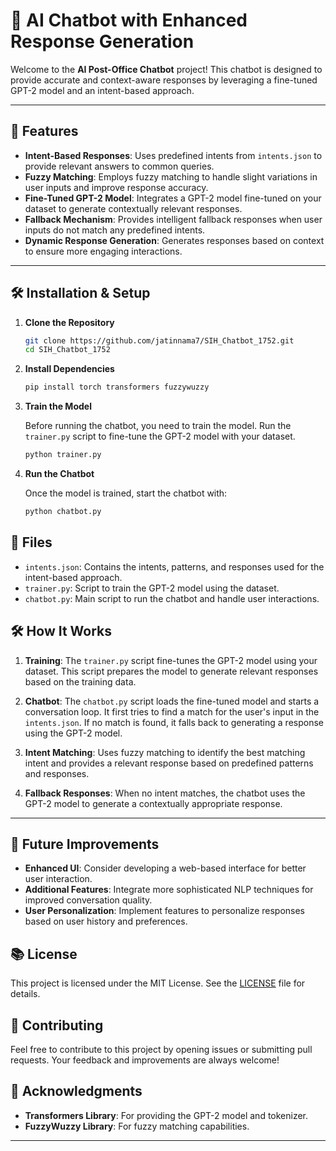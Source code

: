 
# 🤖 AI Chatbot with Enhanced Response Generation

Welcome to the **AI Post-Office Chatbot** project! This chatbot is designed to provide accurate and context-aware responses by leveraging a fine-tuned GPT-2 model and an intent-based approach. 

---
## 🚀 Features

- **Intent-Based Responses**: Uses predefined intents from `intents.json` to provide relevant answers to common queries.
- **Fuzzy Matching**: Employs fuzzy matching to handle slight variations in user inputs and improve response accuracy.
- **Fine-Tuned GPT-2 Model**: Integrates a GPT-2 model fine-tuned on your dataset to generate contextually relevant responses.
- **Fallback Mechanism**: Provides intelligent fallback responses when user inputs do not match any predefined intents.
- **Dynamic Response Generation**: Generates responses based on context to ensure more engaging interactions.

---
## 🛠️ Installation & Setup

1. **Clone the Repository**

   ```bash
   git clone https://github.com/jatinnama7/SIH_Chatbot_1752.git
   cd SIH_Chatbot_1752
   ```

2. **Install Dependencies**

   ```bash
   pip install torch transformers fuzzywuzzy

   ```

3. **Train the Model**

   Before running the chatbot, you need to train the model. Run the `trainer.py` script to fine-tune the GPT-2 model with your dataset.

   ```bash
   python trainer.py
   ```

4. **Run the Chatbot**

   Once the model is trained, start the chatbot with:

   ```bash
   python chatbot.py
   ```
   
## 📁 Files

- `intents.json`: Contains the intents, patterns, and responses used for the intent-based approach.
- `trainer.py`: Script to train the GPT-2 model using the dataset.
- `chatbot.py`: Main script to run the chatbot and handle user interactions.

## 🛠️ How It Works

1. **Training**: The `trainer.py` script fine-tunes the GPT-2 model using your dataset. This script prepares the model to generate relevant responses based on the training data.

2. **Chatbot**: The `chatbot.py` script loads the fine-tuned model and starts a conversation loop. It first tries to find a match for the user's input in the `intents.json`. If no match is found, it falls back to generating a response using the GPT-2 model.

3. **Intent Matching**: Uses fuzzy matching to identify the best matching intent and provides a relevant response based on predefined patterns and responses.

4. **Fallback Responses**: When no intent matches, the chatbot uses the GPT-2 model to generate a contextually appropriate response.

---
## 🔄 Future Improvements

- **Enhanced UI**: Consider developing a web-based interface for better user interaction.
- **Additional Features**: Integrate more sophisticated NLP techniques for improved conversation quality.
- **User Personalization**: Implement features to personalize responses based on user history and preferences.

## 📚 License

This project is licensed under the MIT License. See the [LICENSE](LICENSE) file for details.

## 🤝 Contributing

Feel free to contribute to this project by opening issues or submitting pull requests. Your feedback and improvements are always welcome!

## 🌟 Acknowledgments

- **Transformers Library**: For providing the GPT-2 model and tokenizer.
- **FuzzyWuzzy Library**: For fuzzy matching capabilities.

---
